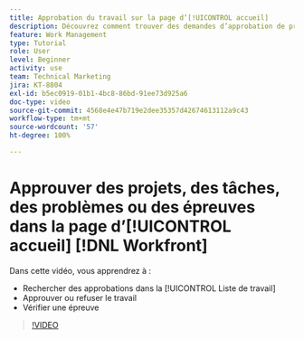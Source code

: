 ```yaml
---
title: Approbation du travail sur la page d’[!UICONTROL accueil]
description: Découvrez comment trouver des demandes d’approbation de projet, de tâche, de problème et d’épreuve dans la [!UICONTROL Liste de travail], puis approuver ou refuser le travail dans  [!DNL  Workfront].
feature: Work Management
type: Tutorial
role: User
level: Beginner
activity: use
team: Technical Marketing
jira: KT-8804
exl-id: b5ec0919-01b1-4bc8-86bd-91ee73d925a6
doc-type: video
source-git-commit: 4568e4e47b719e2dee35357d42674613112a9c43
workflow-type: tm+mt
source-wordcount: '57'
ht-degree: 100%

---
```


# Approuver des projets, des tâches, des problèmes ou des épreuves dans la page d’[!UICONTROL accueil] [!DNL Workfront]

Dans cette vidéo, vous apprendrez à :

* Rechercher des approbations dans la [!UICONTROL Liste de travail]
* Approuver ou refuser le travail
* Vérifier une épreuve

>[!VIDEO](https://video.tv.adobe.com/v/335105/?quality=12&learn=on&enablevpops)

<!--
learn more URLs
-->
